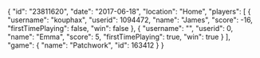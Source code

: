 {
  "id": "23811620",
  "date": "2017-06-18",
  "location": "Home",
  "players": [
    {
      "username": "kouphax",
      "userid": 1094472,
      "name": "James",
      "score": -16,
      "firstTimePlaying": false,
      "win": false
    },
    {
      "username": "",
      "userid": 0,
      "name": "Emma",
      "score": 5,
      "firstTimePlaying": true,
      "win": true
    }
  ],
  "game": {
    "name": "Patchwork",
    "id": 163412
  }
}
